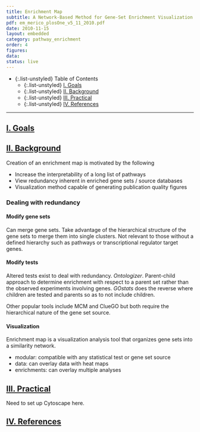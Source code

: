 ```yaml
---
title: Enrichment Map
subtitle: A Network-Based Method for Gene-Set Enrichment Visualization and Interpretation
pdf: em_merico_plosOne_v5_11_2010.pdf
date: 2010-11-15
layout: embedded
category: pathway_enrichment
order: 4
figures:
data:
status: live
---
```


- {:.list-unstyled} Table of Contents
  - {:.list-unstyled} [I. Goals](#goals)
  - {:.list-unstyled} [II. Background](#background)
  - {:.list-unstyled} [III. Practical](#practical)
  - {:.list-unstyled} [IV. References](#references)

<hr/>

## <a href="#goals" name="goals">I. Goals</a>

## <a href="#background" name="background">II. Background</a>

Creation of an enrichment map is motivated by the following

  - Increase the interpretability of a long list of pathways
  - View redundancy inherent in enriched gene sets / source databases
  - Visualization method capable of generating publication quality figures

### Dealing with redundancy

#### Modify gene sets

Can merge gene sets. Take advantage of the hierarchical structure of the gene sets to merge them into single clusters. Not relevant to those without a defined hierarchy such as pathways or transcriptional regulator target genes.

#### Modify tests

Altered tests exist to deal with redundancy. *Ontologizer*. Parent-child approach to determine enrichment with respect to a parent set rather than the observed experiments involving genes. *GOstats* does the reverse where children are tested and parents so as to not include children.

Other popular tools include MCM and ClueGO but both require the hierarchical nature of the gene set source.

#### Visualization

Enrichment map is a visualization analysis tool that organizes gene sets into a similarity network.

- modular: compatible with any statistical test or gene set source
- data: can overlay data with heat maps
- enrichments: can overlay multiple analyses



## <a href="#practical" name="practical">III. Practical</a>

Need to set up Cytoscape here.


## <a href="#references" name="references">IV. References</a>
